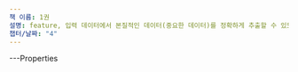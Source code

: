 ```yaml
---
책 이름: 1권
설명: feature, 입력 데이터에서 본질적인 데이터(중요한 데이터)를 정확하게 추출할 수 있도록 설계된 변환기를 가리킨다. SIFT, SURF, HOG 등의 특징이 존재한다. 적절한 특징을 설계해서 사용해야 좋은 결과를 얻을 수 있다.
챕터/날짜: "4"
---
```


---Properties
